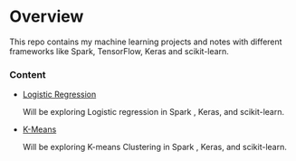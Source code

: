 # Overview
This repo contains my machine learning projects and notes with different frameworks like Spark, TensorFlow, Keras and scikit-learn.

### Content

 - [Logistic Regression](projects/logistic_regression)

   Will be exploring Logistic regression in Spark , Keras, and  scikit-learn.

 - [K-Means](projects/k_means)

   Will be exploring K-means Clustering in Spark , Keras, and  scikit-learn.
